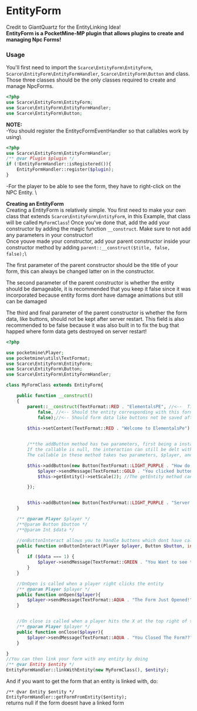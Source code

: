 # EntityForm
Credit to GiantQuartz for the EntityLinking Idea!\
**EntityForm is a PocketMine-MP plugin that allows plugins to create and managing Npc Forms!**

### Usage
You'll first need to import the `Scarce\EntityForm\EntityForm`, `Scarce\EntityForm\EntityFormHandler`, `Scarce\EntityForm\Button` and class. Those three classes should be the only classes required to create and manage NpcForms.
```php
<?php
use Scarce\EntityForm\EntityForm;
use Scarce\EntityForm\EntityFormHandler;
use Scarce\EntityForm\Button;
```
**NOTE:** \
-You should register the EntitycFormEventHandler so that callables work by using\
```php
<?php
use Scarce\EntityForm\EntityFormHandler;
/** @var Plugin $plugin */
if (!EntityFormHandler::isRegistered()){
    EntityFormHandler::register($plugin);
}
```
-For the player to be able to see the form, they have to right-click on the NPC Entity. \

**Creating an EntityForm**\
Creating a EntityForm is relatively simple.
You first need to make your own class that extends `Scarce\EntityForm\EntityForm`, in this Example, that class will be called `MyFormClass`! Once you've done that, add the add your constructor by adding the magic function `__construct`. Make sure to not add any parameters in your constructor!\
Once youve made your constructor, add your parent constructor inside your constructor method by adding `parent::__construct($title, false, false);`\

The first parameter of the parent constructor should be the title of your form, this can always be changed latter on in the constructor.

The second parameter of the parent constructor is whether the entity should be damageable, it is recommended that you keep it false since it was incorporated because entity forms dont have damage animations but still can be damaged

The third and final parameter of the parent constructor is whether the form data, like buttons, should not be kept after server restart. This field is also recommended to be false because it was also built in to fix the bug that happed where form data gets destroyed on server restart!

```php
<?php

use pocketmine\Player;
use pocketmine\utils\TextFormat;
use Scarce\EntityForm\EntityForm;
use Scarce\EntityForm\Button;
use Scarce\EntityForm\EntityFormHandler;

class MyFormClass extends EntityForm{

    public function __construct()
    {
        parent::__construct(TextFormat::RED . "ElementalsPE", //<--  Title
            false, //<-- Should the entity corresponding with this form be able to take damages?
            false);//<-- Should form data like buttons not be saved after restart
        
        $this->setContent(TextFormat::RED . "Welcome to ElementalsPe");//Used to set the content of the form Similar to FormAPI


        /**the addButton method has two parameters, first being a instance of a button, and second being a callables which will be called when its clicked,
        If the callable is null, the interaction can still be delt with in onButtonInteract()
        The callable in these method takes two parameters, $player, and $index*/

        $this->addButton(new Button(TextFormat::LIGHT_PURPLE . "How do I get started"), function(Player $player, int $index){
            $player->sendMessage(TextFormat::GOLD . "You clicked button $index");
            $this->getEntity()->setScale(2); //The getEntity method can be used to get the entity that is linked to this form

        });


        $this->addButton(new Button(TextFormat::LIGHT_PURPLE . "Server Information"));
    }

    /** @param Player $player */
    /**@param Button $button */
    /**@param Int $data */

    //onButtonInteract allows you to handle buttons which dont have callables associated with them
    public function onButtonInteract(Player $player, Button $button, int $data)
    {
        if ($data === 1) {
            $player->sendMessage(TextFormat::GREEN . "You Want to see the server information?");
        }
    }

    //OnOpen is called when a player right clicks the entity
    /** @param Player $player */
    public function onOpen($player){
        $player->sendMessage(TextFormat::AQUA . "The Form Just Opened!");
    }


    //On close is called when a player hits the X at the top right of the form to close it without interacting with any buttons
    /** @param Player $player */
    public function onClose($player){
        $player->sendMessage(TextFormat::AQUA . "You Closed The Form???");
    }

}
//You can then link your form with any entity by doing
/** @var Entity $entity */
EntityFormHandler::linkWithEntity(new MyFormClass(), $entity);
```

And if you want to get the form that an entity is linked with, do:


``/** @var Entity $entity */``
``EntityFormHandler::getFormFromEntity($entity);``\
returns null if the form doesnt have a linked form








